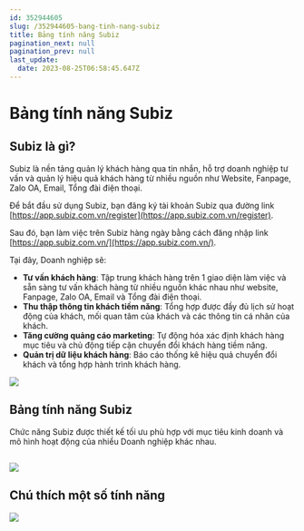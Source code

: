 ```yaml
---
id: 352944605
slug: /352944605-bang-tinh-nang-subiz
title: Bảng tính năng Subiz
pagination_next: null
pagination_prev: null
last_update:
  date: 2023-08-25T06:58:45.647Z
---
```


# Bảng tính năng Subiz

## Subiz là gì?


Subiz là nền tảng quản lý khách hàng qua tin nhắn, hỗ trợ doanh nghiệp tư vấn và quản lý hiệu quả khách hàng từ nhiều nguồn như Website, Fanpage, Zalo OA, Email, Tổng đài điện thoại.



Để bắt đầu sử dụng Subiz, bạn đăng ký tài khoản Subiz qua đường link [https://app.subiz.com.vn/register](https://app.subiz.com.vn/register).



Sau đó, bạn làm việc trên Subiz hàng ngày bằng cách đăng nhập link [https://app.subiz.com.vn/](https://app.subiz.com.vn/).



Tại đây, Doanh nghiệp sẽ:

- **Tư vấn khách hàng**: Tập trung khách hàng trên 1 giao diện làm việc và sẵn sàng tư vấn khách hàng từ nhiều nguồn khác nhau như website, Fanpage, Zalo OA, Email và Tổng đài điện thoại.
- **Thu thập thông tin khách tiềm năng**: Tổng hợp được đầy đủ lịch sử hoạt động của khách, mối quan tâm của khách và các thông tin cá nhân của khách.
- **Tăng cường quảng cáo marketing**: Tự động hóa xác định khách hàng mục tiêu và chủ động tiếp cận chuyển đổi khách hàng tiềm năng.
- **Quản trị dữ liệu khách hàng**: Báo cáo thống kê hiệu quả chuyển đổi khách và tổng hợp hành trình khách hàng.






![](https://vcdn.subiz-cdn.com/file/a8484e285c8bda2be41d2d549aacbe6176c1514057c2283562e23c0aff768752_acpxkgumifuoofoosble)



## Bảng tính năng Subiz




Chức năng Subiz được thiết kế tối ưu phù hợp với mục tiêu kinh doanh và mô hình hoạt động của nhiều Doanh nghiệp khác nhau.
## 





![](https://vcdn.subiz-cdn.com/file/aa4582c778e22e75a8a556ad159b61b82274991b31dc065cc8982797c5a3e615_acpxkgumifuoofoosble)

## Chú thích một số tính năng





![](https://vcdn.subiz-cdn.com/file/461fca9a9ffe0863e24ea50c510f4d0efae545c739e9381ba24eee6ca71a69ee_acpxkgumifuoofoosble)
